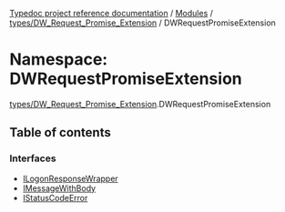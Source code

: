 [Typedoc project reference documentation](../README.md) / [Modules](../modules.md) / [types/DW_Request_Promise_Extension](types_dw_request_promise_extension.md) / DWRequestPromiseExtension

# Namespace: DWRequestPromiseExtension

[types/DW_Request_Promise_Extension](types_dw_request_promise_extension.md).DWRequestPromiseExtension

## Table of contents

### Interfaces

- [ILogonResponseWrapper](../interfaces/types_dw_request_promise_extension.dwrequestpromiseextension.ilogonresponsewrapper.md)
- [IMessageWithBody](../interfaces/types_dw_request_promise_extension.dwrequestpromiseextension.imessagewithbody.md)
- [IStatusCodeError](../interfaces/types_dw_request_promise_extension.dwrequestpromiseextension.istatuscodeerror.md)
